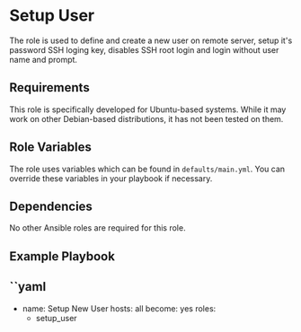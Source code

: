 Setup User
=========

The role is used to define and create a new user on remote server, setup it's password SSH loging key, disables SSH root login and login without user name and prompt.

Requirements
------------

This role is specifically developed for Ubuntu-based systems. While it may work on other Debian-based distributions, it has not been tested on them.


Role Variables
--------------

The role uses variables which can be found in `defaults/main.yml`. You can override these variables in your playbook if necessary.

Dependencies
------------

No other Ansible roles are required for this role.

Example Playbook
----------------

``yaml
---
- name: Setup New User
  hosts: all
  become: yes
  roles:
    - setup_user
```

